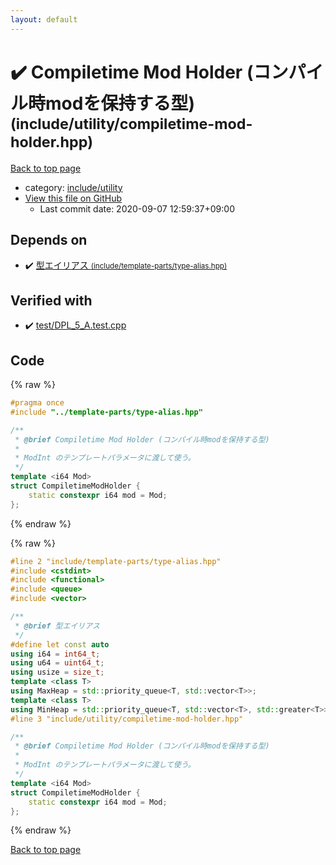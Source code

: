 ```yaml
---
layout: default
---
```


<!-- mathjax config similar to math.stackexchange -->
<script type="text/javascript" async
  src="https://cdnjs.cloudflare.com/ajax/libs/mathjax/2.7.5/MathJax.js?config=TeX-MML-AM_CHTML">
</script>
<script type="text/x-mathjax-config">
  MathJax.Hub.Config({
    TeX: { equationNumbers: { autoNumber: "AMS" }},
    tex2jax: {
      inlineMath: [ ['$','$'] ],
      processEscapes: true
    },
    "HTML-CSS": { matchFontHeight: false },
    displayAlign: "left",
    displayIndent: "2em"
  });
</script>

<script type="text/javascript" src="https://cdnjs.cloudflare.com/ajax/libs/jquery/3.4.1/jquery.min.js"></script>
<script src="https://cdn.jsdelivr.net/npm/jquery-balloon-js@1.1.2/jquery.balloon.min.js" integrity="sha256-ZEYs9VrgAeNuPvs15E39OsyOJaIkXEEt10fzxJ20+2I=" crossorigin="anonymous"></script>
<script type="text/javascript" src="../../../assets/js/copy-button.js"></script>
<link rel="stylesheet" href="../../../assets/css/copy-button.css" />


# :heavy_check_mark: Compiletime Mod Holder (コンパイル時modを保持する型) <small>(include/utility/compiletime-mod-holder.hpp)</small>

<a href="../../../index.html">Back to top page</a>

* category: <a href="../../../index.html#ce9b21bbcd79b0c5e05b6d6a43e6fbc8">include/utility</a>
* <a href="{{ site.github.repository_url }}/blob/master/include/utility/compiletime-mod-holder.hpp">View this file on GitHub</a>
    - Last commit date: 2020-09-07 12:59:37+09:00




## Depends on

* :heavy_check_mark: <a href="../template-parts/type-alias.hpp.html">型エイリアス <small>(include/template-parts/type-alias.hpp)</small></a>


## Verified with

* :heavy_check_mark: <a href="../../../verify/test/DPL_5_A.test.cpp.html">test/DPL_5_A.test.cpp</a>


## Code

<a id="unbundled"></a>
{% raw %}
```cpp
#pragma once
#include "../template-parts/type-alias.hpp"

/**
 * @brief Compiletime Mod Holder (コンパイル時modを保持する型)
 *
 * ModInt のテンプレートパラメータに渡して使う。
 */
template <i64 Mod>
struct CompiletimeModHolder {
    static constexpr i64 mod = Mod;
};

```
{% endraw %}

<a id="bundled"></a>
{% raw %}
```cpp
#line 2 "include/template-parts/type-alias.hpp"
#include <cstdint>
#include <functional>
#include <queue>
#include <vector>

/**
 * @brief 型エイリアス
 */
#define let const auto
using i64 = int64_t;
using u64 = uint64_t;
using usize = size_t;
template <class T>
using MaxHeap = std::priority_queue<T, std::vector<T>>;
template <class T>
using MinHeap = std::priority_queue<T, std::vector<T>, std::greater<T>>;
#line 3 "include/utility/compiletime-mod-holder.hpp"

/**
 * @brief Compiletime Mod Holder (コンパイル時modを保持する型)
 *
 * ModInt のテンプレートパラメータに渡して使う。
 */
template <i64 Mod>
struct CompiletimeModHolder {
    static constexpr i64 mod = Mod;
};

```
{% endraw %}

<a href="../../../index.html">Back to top page</a>

